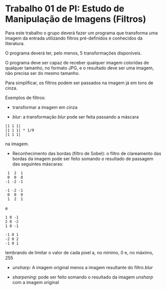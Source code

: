 # Trabalho 01 de PI: Estudo de Manipulação de Imagens (Filtros)


Para este trabalho o grupo deverá fazer um programa que transforma uma imagem da entrada utilizando filtros pré-definidos e conhecidos da literatura. 

O programa deverá ter, pelo menos, 5 transformações disponíveis. 

O programa deve ser capaz de receber qualquer imagem coloridas de qualquer tamanho, no formato JPG, e o resultado deve ser uma imagem, não precisa ser do mesmo tamanho.

Para simplificar, os filtros podem ser passados na imagem já em tons de cinza.

<!-- Para cada filtro, o grupo deverá fazer uma redação sobre a importância da transformação para a área de Processamento de Imagem e/ou Visão Computacional. -->

Exemplos de filtros: 

* transformar a imagem em cinza


 * *blur*: a transformação *blur* pode ser feita passando a máscara
 ```
|1 1 1|
|1 1 1| * 1/9
|1 1 1|
 ```
na imagem.

* Reconhecimento das bordas (filtro de Sobel): o filtro de clareamento das bordas da imagem pode ser feito somando o resultado de passagem das seguintes máscaras:
```
 1  2  1
 0  0  0
-1 -2 -1
```
```
-1 -2 -1
 0  0  0
 1  2  1
```
e
```
1 0 -1
2 0 -2
1 0 -1
```
```
-1 0 1
-2 0 2
-1 0 1
```
lembrando de limitar o valor de cada pixel a, no mínimo, 0 e, no máximo, 255

* *unsharp*: A imagem original menos a imagem resultante do filtro *blur*

* *sharpening*: pode ser feito somando o resultado da imagem *unsharp* com a imagem original
